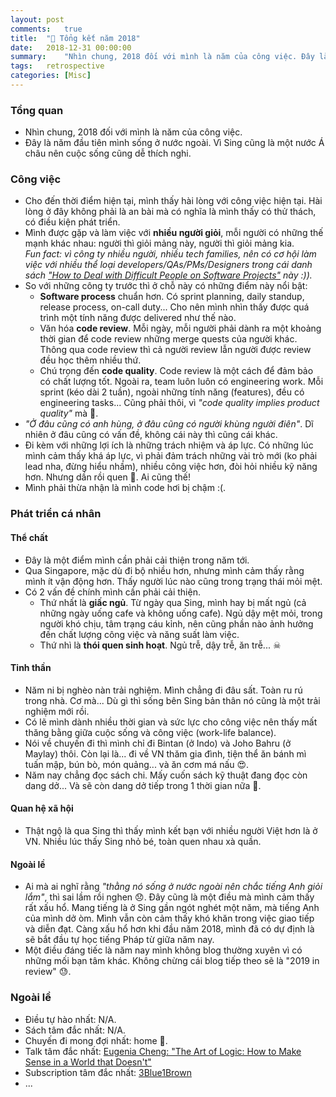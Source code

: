 ```yaml
---
layout: post
comments:	true
title:  "📝 Tổng kết năm 2018"
date:   2018-12-31 00:00:00
summary:    "Nhìn chung, 2018 đối với mình là năm của công việc. Đây là năm đầu tiên mình sống ở nước ngoài..."
tags:   retrospective
categories:	[Misc]
---
```


### Tổng quan
* Nhìn chung, 2018 đối với mình là năm của công việc.
* Đây là năm đầu tiên mình sống ở nước ngoài. Vì Sing cũng là một nước Á châu nên cuộc sống cũng dễ thích nghi.

### Công việc
* Cho đến thời điểm hiện tại, mình thấy hài lòng với công việc hiện tại. Hài lòng ở đây không phải là an bài mà có nghĩa là mình thấy có thử thách, có điều kiện phát triển.
* Mình được gặp và làm việc với **nhiều người giỏi**, mỗi người có những thế mạnh khác nhau: người thì giỏi mảng này, người thì giỏi mảng kia.<br/>
*Fun fact: vì công ty nhiều người, nhiều tech families, nên có cơ hội làm việc với nhiều thể loại developers/QAs/PMs/Designers trong cái danh sách ["How to Deal with Difficult People on Software Projects"](https://people.neilon.software/?fbclid=IwAR2V9W7r3ZUtcw9Cxequk65mwVXgITtowBaVEdIZMKvAkilgL_CuU6F5NEs) này :)).*
* So với những công ty trước thì ở chỗ này có những điểm này nổi bật:
    * **Software process** chuẩn hơn. Có sprint planning, daily standup, release process, on-call duty... Cho nên mình nhìn thấy được quá trình một tính năng được delivered như thế nào.
    * Văn hóa **code review**. Mỗi ngày, mỗi người phải dành ra một khoảng thời gian để code review những merge quests của người khác. Thông qua code review thì cả người review lẫn người được review đều học thêm nhiều thứ.
    * Chú trọng đến **code quality**. Code review là một cách để đảm bảo có chất lượng tốt. Ngoài ra, team luôn luôn có engineering work. Mỗi sprint (kéo dài 2 tuần), ngoài những tính năng (features), đều có engineering tasks... Cũng phải thôi, vì *"code quality implies product quality"* mà 🙂.
* *"Ở đâu cũng có anh hùng, ở đâu cũng có người khùng người điên"*. Dĩ nhiên ở đâu cũng có vấn đề, không cái này thì cũng cái khác.
* Đi kèm với những lợi ích là những trách nhiệm và áp lực. Có những lúc mình cảm thấy khá áp lực, vì phải đảm trách những vài trò mới (ko phải lead nha, đừng hiểu nhầm), nhiều công việc hơn, đòi hỏi nhiều kỹ năng hơn. Nhưng dần rồi quen 🙂. Ai cũng thế!
* Mình phải thừa nhận là mình code hơi bị chậm :(.

### Phát triển cá nhân
#### Thể chất
* Đây là một điểm mình cần phải cải thiện trong năm tới.
* Qua Singapore, mặc dù đi bộ nhiều hơn, nhưng mình cảm thấy rằng mình ít vận động hơn. Thấy người lúc nào cũng trong trạng thái mỏi mệt.
* Có 2 vấn đề chính mình cần phải cải thiện. 
    * Thứ nhất là **giấc ngủ**. Từ ngày qua Sing, mình hay bị mất ngủ (cả những ngày uống cafe và không uống cafe). Ngủ dậy mệt mỏi, trong người khó chịu, tâm trạng cáu kỉnh, nên cũng  phần nào ảnh hưởng đến chất lượng công việc và năng suất làm việc.
    * Thứ nhì là **thói quen sinh hoạt**. Ngủ trễ, dậy trễ, ăn trễ... ☠

#### Tinh thần
* Năm ni bị nghèo nàn trải nghiệm. Mình chẳng đi đâu sất. Toàn ru rú trong nhà. Cơ mà... Dù gì thì sống bên Sing bản thân nó cũng là một trải nghiệm mới rồi.
* Có lẽ mình dành nhiều thời gian và sức lực cho công việc nên thấy mất thăng bằng giữa cuộc sống và công việc (work-life balance).
* Nói về chuyến đi thì mình chỉ đi Bintan (ở Indo) và Joho Bahru (ở Maylay) thôi. Còn lại là... đi về VN thăm gia đình, tiện thể ăn bánh mì tuấn mập, bún bò, món quảng... và ăn cơm má nấu 😍.
* Năm nay chẳng đọc sách chi. Mấy cuốn sách kỹ thuật đang đọc còn dang dở... Và sẽ còn dang dở tiếp trong 1 thời gian nữa 🤔.

#### Quan hệ xã hội
* Thật ngộ là qua Sing thì thấy mình kết bạn với nhiều người Việt hơn là ở VN. Nhiều lúc thấy Sing nhỏ bé, toàn quen nhau xà quần.

#### Ngoài lề
* Ai mà ai nghĩ rằng *"thằng nó sống ở nước ngoài nên chắc tiếng Anh giỏi lắm"*, thì sai lầm rồi nghen 😞. Đây cũng là một điều mà mình cảm thấy rất xấu hổ. Mang tiếng là ở Sing gần ngót nghét một năm, mà tiếng Anh của mình dở òm. Mình vẫn còn cảm thấy khó khăn trong việc giao tiếp và diễn đạt. Càng xấu hổ hơn khi đầu năm 2018, mình đã có dự định là sẽ bắt đầu tự học tiếng Pháp từ giữa năm nay.
* Một điều đáng tiếc là năm nay mình không blog thường xuyên vì có những mối bạn tâm khác. Không chừng cái blog tiếp theo sẽ là "2019 in review" 😓.

### Ngoài lề
* Điều tự hào nhất: N/A.
* Sách tâm đắc nhất: N/A.
* Chuyến đi mong đợi nhất: home 🏡.
* Talk tâm đắc nhất: [Eugenia Cheng: "The Art of Logic: How to Make Sense in a World that Doesn't"](https://www.youtube.com/watch?v=YHZKX0H6cUE&fbclid=IwAR2vwmnHK8ClYnPSaXVcyd9E52JcDR1BJ8PiX8O3M30FMZOInCjpVCQUeI8)
* Subscription tâm đắc nhất: [3Blue1Brown](https://www.youtube.com/channel/UCYO_jab_esuFRV4b17A)
* ...
